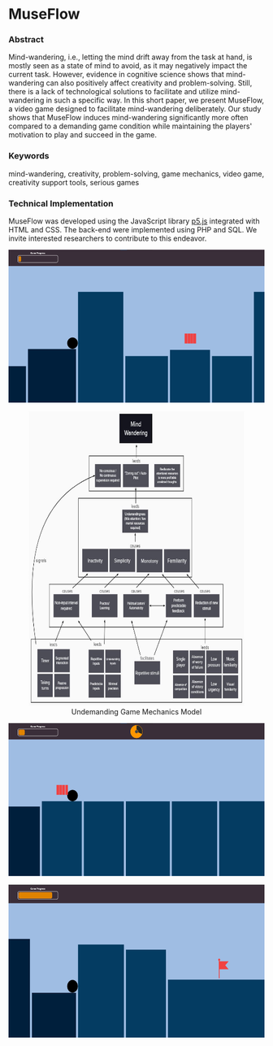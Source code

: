 # MuseFlow

### Abstract
Mind-wandering, i.e., letting the mind drift away from the task at hand, is mostly seen as a state of mind to avoid, as it may negatively impact the current task. However, evidence in cognitive science shows that mind-wandering can also positively affect creativity and problem-solving. Still, there is a lack of technological solutions to facilitate and utilize mind-wandering in such a specific way. In this short paper, we present MuseFlow, a video game designed to facilitate mind-wandering deliberately. Our study shows that MuseFlow induces mind-wandering significantly more often compared to a demanding game condition while maintaining the players' motivation to play and succeed in the game.

### Keywords
mind-wandering, creativity, problem-solving, game mechanics, video game, creativity support tools, serious games

### Technical Implementation
MuseFlow was developed using the JavaScript library [p5.js](https://p5js.org/) integrated with HTML and CSS. The back-end were implemented using PHP and SQL. We invite interested researchers to contribute to this endeavor.

<p align="center">
  <a>
    <img src="Images/Starting.png" width=600 height=301>
  </a>
</p>


<figure align="center">
  <img src="Images/Model.jpg" width=600 height=580>
  <figcaption>Undemanding Game Mechanics Model</figcaption>
</figure>


<p align="center">
  <a>
    <img src="Images/PowerUp.png" width=600 height=301>
  </a>
</p>

<p align="center">
  <a>
    <img src="Images/Goal.png" width=600 height=301>
  </a>
</p>


